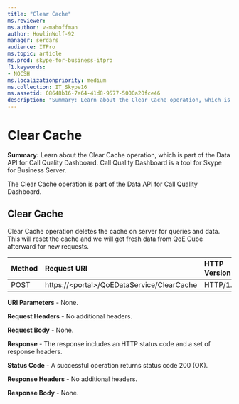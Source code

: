 ```yaml
---
title: "Clear Cache"
ms.reviewer: 
ms.author: v-mahoffman
author: HowlinWolf-92
manager: serdars
audience: ITPro
ms.topic: article
ms.prod: skype-for-business-itpro
f1.keywords:
- NOCSH
ms.localizationpriority: medium
ms.collection: IT_Skype16
ms.assetid: 08648b16-7a64-41d8-9577-5000a20fce46
description: "Summary: Learn about the Clear Cache operation, which is part of the Data API for Call Quality Dashboard. Call Quality Dashboard is a tool for Skype for Business Server."
---
```


# Clear Cache
 
**Summary:** Learn about the Clear Cache operation, which is part of the Data API for Call Quality Dashboard. Call Quality Dashboard is a tool for Skype for Business Server.
  
The Clear Cache operation is part of the Data API for Call Quality Dashboard.
  
## Clear Cache

Clear Cache operation deletes the cache on server for queries and data. This will reset the cache and we will get fresh data from QoE Cube afterward for new requests.
  

|**Method**|**Request URI**|**HTTP Version**|
|:-----|:-----|:-----|
|POST  <br/> |https://\<portal\>/QoEDataService/ClearCache  <br/> |HTTP/1.1  <br/> |
   
 **URI Parameters** - None.
  
 **Request Headers** - No additional headers.
  
 **Request Body** - None.
  
 **Response** - The response includes an HTTP status code and a set of response headers.
  
 **Status Code** - A successful operation returns status code 200 (OK).
  
 **Response Headers** - No additional headers.
  
 **Response Body** - None.
  


